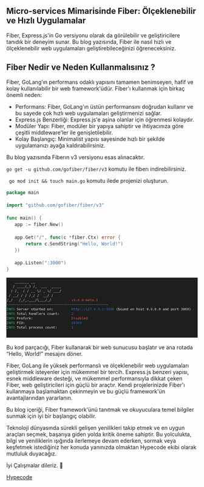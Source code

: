 ## Micro-services Mimarisinde Fiber: Ölçeklenebilir ve Hızlı Uygulamalar

Fiber, Express.js'in Go versiyonu olarak da görülebilir ve geliştiricilere tanıdık bir deneyim sunar. Bu blog yazısında, Fiber ile nasıl hızlı ve ölçeklenebilir web uygulamaları geliştirebileceğinizi öğreneceksiniz.

## Fiber Nedir ve Neden Kullanmalısınız ?

Fiber, GoLang'ın performans odaklı yapısını tamamen benimseyen, hafif ve kolay kullanılabilir bir web framework'üdür. Fiber'ı kullanmak için birkaç önemli neden:

- Performans: Fiber, GoLang'ın üstün performansını doğrudan kullanır ve bu sayede çok hızlı web uygulamaları geliştirmenizi sağlar.
- Express.js Benzerliği: Express.js'e aşina olanlar için öğrenmesi kolaydır.
- Modüler Yapı: Fiber, modüler bir yapıya sahiptir ve ihtiyacınıza göre çeşitli middleware'ler ile genişletilebilir.
- Kolay Başlangıç: Minimalist yapısı sayesinde hızlı bir şekilde uygulamanızı ayağa kaldırabilirsiniz.

Bu blog yazısında Fiberın v3 versiyonu esas alınacaktır.

`go get -u github.com/gofiber/fiber/v3` komutu ile fiberı indirebilirsiniz.

` go mod init && touch main.go` komutu ilede projenizi oluşturun.

```go
package main

import "github.com/gofiber/fiber/v3"

func main() {
   app := fiber.New()

   app.Get("/", func(c *fiber.Ctx) error {
       return c.SendString("Hello, World!")
   })

   app.Listen(":3000")
}
```

![Golang Fiber - Hypecode](https://raw.githubusercontent.com/hypecode-tech/blogs/main/fiber-ile-microservis/terminal-output.webp)


Bu kod parçacığı, Fiber kullanarak bir web sunucusu başlatır ve ana rotada “Hello, World!” mesajını döner.

Fiber, GoLang ile yüksek performanslı ve ölçeklenebilir web uygulamaları geliştirmek isteyenler için mükemmel bir tercih. Express.js benzeri yapısı, esnek middleware desteği, ve mükemmel performansıyla dikkat çeken Fiber, web geliştiricileri için güçlü bir araçtır. Kendi projelerinizde Fiber'ı kullanmaya başlamaktan çekinmeyin ve bu güçlü framework'ün avantajlarından yararlanın.

Bu blog içeriği, Fiber framework'ünü tanıtmak ve okuyuculara temel bilgiler sunmak için iyi bir başlangıç olabilir.

Teknoloji dünyasında sürekli gelişen yenilikleri takip etmek ve en uygun araçları seçmek, başarıya giden yolda kritik öneme sahiptir. Bu yolculukta, bilgi ve yeniliklerin ışığında ilerlemeye devam ederken, sormak veya keşfetmek istediğiniz her konuda yanınızda olmaktan Hypecode ekibi olarak mutluluk duyacağız.

İyi Çalışmalar dileriz. 🌟

[Hypecode](https://hypecode.tech)
